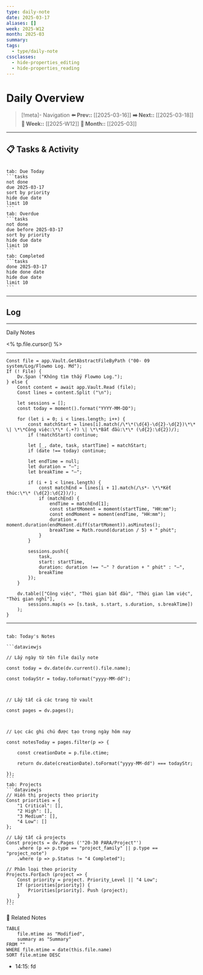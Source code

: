 ```yaml
---
type: daily-note
date: 2025-03-17
aliases: []
week: 2025-W12
month: 2025-03
summary: 
tags:
  - type/daily-note
cssclasses:
  - hide-properties_editing
  - hide-properties_reading
---
```


# Daily Overview

>[!meta]- Navigation
>**⬅️ Prev::** [[2025-03-16]]
>**➡️ Next::** [[2025-03-18]]
>**📅 Week::** [[2025-W12]]
>**📆 Month::** [[2025-03]]

---
## 📋 Tasks & Activity

```calendar-nav
```
````tabs
tab: Due Today
```tasks
not done
due 2025-03-17
sort by priority
hide due date
limit 10
```
tab: Overdue
```tasks 
not done 
due before 2025-03-17
sort by priority
hide due date
limit 10
```
tab: Completed
```tasks
done 2025-03-17
hide done date
hide due date
limit 10
```
````


---
## Log
---

 Daily Notes

<% tp.file.cursor() %>

---
```dataviewjs
Const file = app.Vault.GetAbstractFileByPath ("00- 09 system/Log/Flowmo Log. Md");
If (! File) {
    Dv.Span ("Không tìm thấy Flowmo Log.");
} else {
    Const content = await app.Vault.Read (file);
    Const lines = content.Split ("\n");

    let sessions = [];
    const today = moment().format("YYYY-MM-DD");

    for (let i = 0; i < lines.length; i++) {
        const matchStart = lines[i].match(/\*\*(\d{4}-\d{2}-\d{2})\*\* \| \*\*Công việc:\*\* (.+?) \| \*\*Bắt đầu:\*\* (\d{2}:\d{2})/);
        if (!matchStart) continue;

        let [_, date, task, startTime] = matchStart;
        if (date !== today) continue;

        let endTime = null;
        let duration = "—";
        let breakTime = "—";

        if (i + 1 < lines.length) {
            const matchEnd = lines[i + 1].match(/\s*- \*\*Kết thúc:\*\* (\d{2}:\d{2})/);
            if (matchEnd) {
                endTime = matchEnd[1];
                const startMoment = moment(startTime, "HH:mm");
                const endMoment = moment(endTime, "HH:mm");
                duration = moment.duration(endMoment.diff(startMoment)).asMinutes();
                breakTime = Math.round(duration / 5) + " phút";
            }
        }

        sessions.push({
            task,
            start: startTime,
            duration: duration !== "—" ? duration + " phút" : "—",
            breakTime
        });
    }

    dv.table(["Công việc", "Thời gian bắt đầu", "Thời gian làm việc", "Thời gian nghỉ"],
        sessions.map(s => [s.task, s.start, s.duration, s.breakTime])
    );
}
```
---
````tabs

tab: Today's Notes

```dataviewjs

// Lấy ngày từ tên file daily note

const today = dv.date(dv.current().file.name);

const todayStr = today.toFormat("yyyy-MM-dd");

  

// Lấy tất cả các trang từ vault

const pages = dv.pages();

  

// Lọc các ghi chú được tạo trong ngày hôm nay

const notesToday = pages.filter(p => {

    const creationDate = p.file.ctime;

    return dv.date(creationDate).toFormat("yyyy-MM-dd") === todayStr;

});
```
tab: Projects
```dataviewjs
// Hiển thị projects theo priority
Const priorities = {
    "1 Critical": [],
    "2 High": [],
    "3 Medium": [],
    "4 Low": []
};

// Lấy tất cả projects
Const projects = dv.Pages ('"20-30 PARA/Project"')
    .where (p => p.type == "project_family" || p.type == "project_note")
    .where (p => p.Status != "4 Completed");

// Phân loại theo priority
Projects.ForEach (project => {
    Const priority = project. Priority_Level || "4 Low";
    If (priorities[priority]) {
        Priorities[priority]. Push (project);
    }
});
```
````


🔗 Related Notes
```dataview
TABLE 
    file.mtime as "Modified",
    summary as "Summary"
FROM ""
WHERE file.mtime = date(this.file.name)
SORT file.mtime DESC
``` 
- 14:15: fd